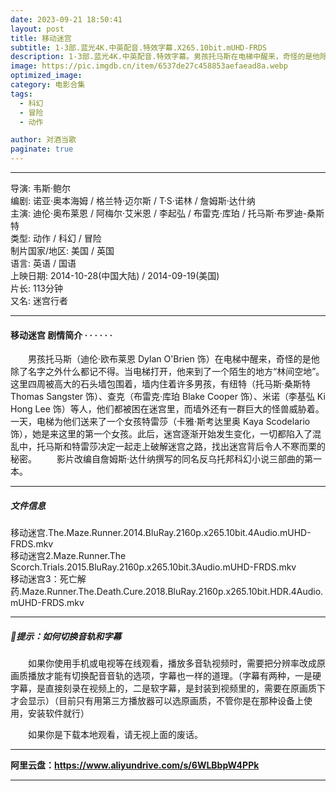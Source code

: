 ```yaml
---
date: 2023-09-21 18:50:41
layout: post
title: 移动迷宫
subtitle: 1-3部.蓝光4K.中英配音.特效字幕.X265.10bit.mUHD-FRDS
description: 1-3部.蓝光4K.中英配音.特效字幕。男孩托马斯在电梯中醒来，奇怪的是他除了名字之外什么都记不得。当电梯打开，他来到了一个陌生的地方“林间空地”。这里四周被高大的石头墙包围着，墙内住着许多男孩，他们都被困在迷宫里.....
image: https://pic.imgdb.cn/item/6537de27c458853aefaead8a.webp
optimized_image: 
category: 电影合集
tags:
  - 科幻
  - 冒险
  - 动作

author: 对酒当歌
paginate: true
---
```


---

导演: 韦斯·鲍尔  
编剧: 诺亚·奥本海姆 / 格兰特·迈尔斯 / T·S·诺林 / 詹姆斯·达什纳  
主演: 迪伦·奥布莱恩 / 阿梅尔·艾米恩 / 李起弘 / 布雷克·库珀 / 托马斯·布罗迪-桑斯特  
类型: 动作 / 科幻 / 冒险  
制片国家/地区: 美国 / 英国  
语言: 英语 / 国语  
上映日期: 2014-10-28(中国大陆) / 2014-09-19(美国)  
片长: 113分钟  
又名: 迷宫行者  

---

#### 移动迷宫 剧情简介 · · · · · ·

　　男孩托马斯（迪伦·欧布莱恩 Dylan O'Brien 饰）在电梯中醒来，奇怪的是他除了名字之外什么都记不得。当电梯打开，他来到了一个陌生的地方“林间空地”。这里四周被高大的石头墙包围着，墙内住着许多男孩，有纽特（托马斯·桑斯特 Thomas Sangster 饰）、查克（布雷克·库珀 Blake Cooper 饰）、米诺（李基弘 Ki Hong Lee 饰）等人，他们都被困在迷宫里，而墙外还有一群巨大的怪兽威胁着。一天，电梯为他们送来了一个女孩特雷莎（卡雅·斯考达里奥 Kaya Scodelario 饰），她是来这里的第一个女孩。此后，迷宫逐渐开始发生变化，一切都陷入了混乱中，托马斯和特雷莎决定一起走上破解迷宫之路，找出迷宫背后令人不寒而栗的秘密。
　　影片改编自詹姆斯·达什纳撰写的同名反乌托邦科幻小说三部曲的第一本。

---

##### 文件信息

移动迷宫.The.Maze.Runner.2014.BluRay.2160p.x265.10bit.4Audio.mUHD-FRDS.mkv  
移动迷宫2.Maze.Runner.The Scorch.Trials.2015.BluRay.2160p.x265.10bit.3Audio.mUHD-FRDS.mkv  
移动迷宫3：死亡解药.Maze.Runner.The.Death.Cure.2018.BluRay.2160p.x265.10bit.HDR.4Audio.mUHD-FRDS.mkv  

---

##### 🔔提示：如何切换音轨和字幕

　　如果你使用手机或电视等在线观看，播放多音轨视频时，需要把分辨率改成原画质播放才能有切换配音音轨的选项，字幕也一样的道理。（字幕有两种，一是硬字幕，是直接刻录在视频上的，二是软字幕，是封装到视频里的，需要在原画质下才会显示）（目前只有用第三方播放器可以选原画质，不管你是在那种设备上使用，安装软件就行）

　　如果你是下载本地观看，请无视上面的废话。

---

**阿里云盘：<https://www.aliyundrive.com/s/6WLBbpW4PPk>**

---
